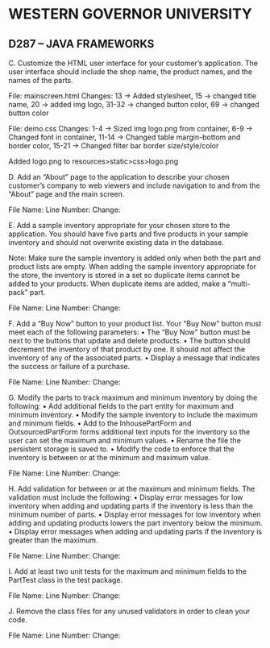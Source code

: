
# WESTERN GOVERNOR UNIVERSITY 
## D287 – JAVA FRAMEWORKS


C.  Customize the HTML user interface for your customer’s application. The user interface should include the shop name, the product names, and the names of the parts.

File: mainscreen.html
Changes: 13 -> Added stylesheet, 15 -> changed title name, 20 -> added img logo, 31-32 -> changed button color, 69 -> changed button color

File: demo.css
Changes: 1-4 -> Sized img logo.png from container, 6-9 -> Changed font in container, 11-14 -> Changed table margin-bottom and border color, 15-21 -> Changed filter bar border size/style/color

Added logo.png to resources>static>css>logo.png



D.  Add an “About” page to the application to describe your chosen customer’s company to web viewers and include navigation to and from the “About” page and the main screen.

File Name:
Line Number:
Change:


E.  Add a sample inventory appropriate for your chosen store to the application. You should have five parts and five products in your sample inventory and should not overwrite existing data in the database.

Note: Make sure the sample inventory is added only when both the part and product lists are empty. When adding the sample inventory appropriate for the store, the inventory is stored in a set so duplicate items cannot be added to your products. When duplicate items are added, make a “multi-pack” part.

File Name:
Line Number:
Change:



F.  Add a “Buy Now” button to your product list. Your “Buy Now” button must meet each of the following parameters:
•  The “Buy Now” button must be next to the buttons that update and delete products.
•  The button should decrement the inventory of that product by one. It should not affect the inventory of any of the associated parts.
•  Display a message that indicates the success or failure of a purchase.

File Name:
Line Number:
Change:



G.  Modify the parts to track maximum and minimum inventory by doing the following:
•  Add additional fields to the part entity for maximum and minimum inventory.
•  Modify the sample inventory to include the maximum and minimum fields.
•  Add to the InhousePartForm and OutsourcedPartForm forms additional text inputs for the inventory so the user can set the maximum and minimum values.
•  Rename the file the persistent storage is saved to.
•  Modify the code to enforce that the inventory is between or at the minimum and maximum value.

File Name:
Line Number:
Change:




H.  Add validation for between or at the maximum and minimum fields. The validation must include the following:
•  Display error messages for low inventory when adding and updating parts if the inventory is less than the minimum number of parts.
•  Display error messages for low inventory when adding and updating products lowers the part inventory below the minimum.
•  Display error messages when adding and updating parts if the inventory is greater than the maximum.

File Name:
Line Number:
Change:




I.  Add at least two unit tests for the maximum and minimum fields to the PartTest class in the test package.

File Name:
Line Number:
Change:



J.  Remove the class files for any unused validators in order to clean your code.

File Name:
Line Number:
Change:

